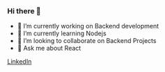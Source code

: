 ### Hi there 👋

- 🔭 I’m currently working on Backend development
- 🌱 I’m currently learning Nodejs
- 👯 I’m looking to collaborate on Backend Projects
- 💬 Ask me about React

[LinkedIn](https://www.linkedin.com/in/harsh-kumar-jha-1531321b9/)
